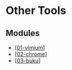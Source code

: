 Other Tools
===

Modules
---

- [[01-vimium]]
- [[02-chrome]]
- [[03-buku]]

[//begin]: # "Autogenerated link references for markdown compatibility"
[01-vimium]: 01-vimium.md "Vimium"
[02-chrome]: 02-chrome.md "Chrome"
[03-buku]: 03-buku.md "Buku"
[//end]: # "Autogenerated link references"